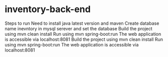 # inventory-back-end

Steps to run
Need to install java latest version and maven
Create database name inevntory in mysql serever and set the database <username> <password>
Build the project using mvn clean install
Run using mvn spring-boot:run
The web application is accessible via localhost:8081
Build the project using mvn clean install
Run using mvn spring-boot:run
The web application is accessible via localhost:8081

